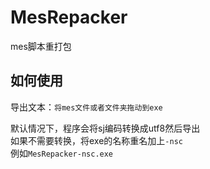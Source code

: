 # MesRepacker
mes脚本重打包 

## 如何使用
导出文本：`将mes文件或者文件夹拖动到exe`  

默认情况下，程序会将sj编码转换成utf8然后导出  
如果不需要转换，将exe的名称重名加上`-nsc`  
例如`MesRepacker-nsc.exe`
